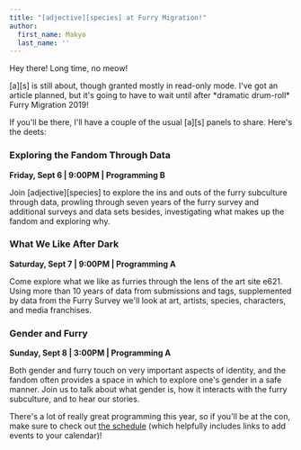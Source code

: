 ```yaml
---
title: "[adjective][species] at Furry Migration!"
author:
  first_name: Makyo
  last_name: ''
---
```


Hey there! Long time, no meow!

[a][s] is still about, though granted mostly in read-only mode. I've got an article planned, but it's going to have to wait until after \*dramatic drum-roll\* Furry Migration 2019!

If you'll be there, I'll have a couple of the usual [a][s] panels to share. Here's the deets:

### Exploring the Fandom Through Data

**Friday, Sept 6 | 9:00PM | Programming B**

Join [adjective][species] to explore the ins and outs of the furry subculture through data, prowling through seven years of the furry survey and additional surveys and data sets besides, investigating what makes up the fandom and exploring why.

### What We Like After Dark

**Saturday, Sept 7 | 9:00PM | Programming A**

Come explore what we like as furries through the lens of the art site e621. Using more than 10 years of data from submissions and tags, supplemented by data from the Furry Survey we'll look at art, artists, species, characters, and media franchises.

### Gender and Furry

**Sunday, Sept 8 | 3:00PM | Programming A**

Both gender and furry touch on very important aspects of identity, and the fandom often provides a space in which to explore one's gender in a safe manner. Join us to talk about what gender is, how it interacts with the furry subculture, and to hear our stories.

There's a lot of really great programming this year, so if you'll be at the con, make sure to check out [the schedule](https://www.furrymigration.org/schedule/) (which helpfully includes links to add events to your calendar)!
